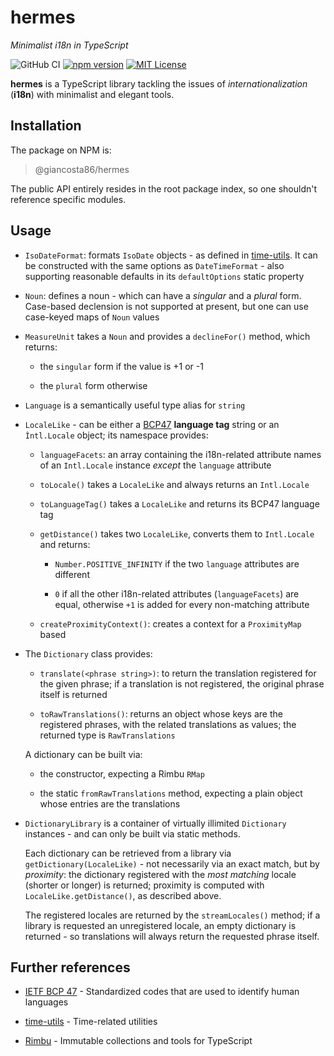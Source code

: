 # hermes

_Minimalist i18n in TypeScript_

![GitHub CI](https://github.com/giancosta86/hermes/actions/workflows/publish-to-npm.yml/badge.svg)
[![npm version](https://badge.fury.io/js/@giancosta86%2Fhermes.svg)](https://badge.fury.io/js/@giancosta86%2Fhermes)
[![MIT License](https://img.shields.io/badge/license-MIT-blue.svg?style=flat)](/LICENSE)

**hermes** is a TypeScript library tackling the issues of _internationalization_ (**i18n**) with minimalist and elegant tools.

## Installation

The package on NPM is:

> @giancosta86/hermes

The public API entirely resides in the root package index, so one shouldn't reference specific modules.

## Usage

- `IsoDateFormat`: formats `IsoDate` objects - as defined in [time-utils](https://github.com/giancosta86/time-utils). It can be constructed with the same options as `DateTimeFormat` - also supporting reasonable defaults in its `defaultOptions` static property

- `Noun`: defines a noun - which can have a _singular_ and a _plural_ form. Case-based declension is not supported at present, but one can use case-keyed maps of `Noun` values

- `MeasureUnit` takes a `Noun` and provides a `declineFor()` method, which returns:

  - the `singular` form if the value is +1 or -1

  - the `plural` form otherwise

- `Language` is a semantically useful type alias for `string`

- `LocaleLike` - can be either a [BCP47](https://en.wikipedia.org/wiki/IETF_language_tag) **language tag** string or an `Ìntl.Locale` object; its namespace provides:

  - `languageFacets`: an array containing the i18n-related attribute names of an `Intl.Locale` instance _except_ the `language` attribute

  - `toLocale()` takes a `LocaleLike` and always returns an `Intl.Locale`

  - `toLanguageTag()` takes a `LocaleLike` and returns its BCP47 language tag

  - `getDistance()` takes two `LocaleLike`, converts them to `Intl.Locale` and returns:

    - `Number.POSITIVE_INFINITY` if the two `language` attributes are different

    - `0` if all the other i18n-related attributes (`languageFacets`) are equal, otherwise `+1` is added for every non-matching attribute

  - `createProximityContext()`: creates a context for a `ProximityMap` based

- The `Dictionary` class provides:

  - `translate(<phrase string>)`: to return the translation registered for the given phrase; if a translation is not registered, the original phrase itself is returned

  - `toRawTranslations()`: returns an object whose keys are the registered phrases, with the related translations as values; the returned type is `RawTranslations`

  A dictionary can be built via:

  - the constructor, expecting a Rimbu `RMap`

  - the static `fromRawTranslations` method, expecting a plain object whose entries are the translations

- `DictionaryLibrary` is a container of virtually illimited `Dictionary` instances - and can only be built via static methods.

  Each dictionary can be retrieved from a library via `getDictionary(LocaleLike)` - not necessarily via an exact match, but by _proximity_: the dictionary registered with the _most matching_ locale (shorter or longer) is returned; proximity is computed with `LocaleLike.getDistance()`, as described above.

  The registered locales are returned by the `streamLocales()` method; if a library is requested an unregistered locale, an empty dictionary is returned - so translations will always return the requested phrase itself.

## Further references

- [IETF BCP 47](https://en.wikipedia.org/wiki/IETF_language_tag) - Standardized codes that are used to identify human languages

- [time-utils](https://github.com/giancosta86/time-utils) - Time-related utilities

- [Rimbu](https://rimbu.org/) - Immutable collections and tools for TypeScript
